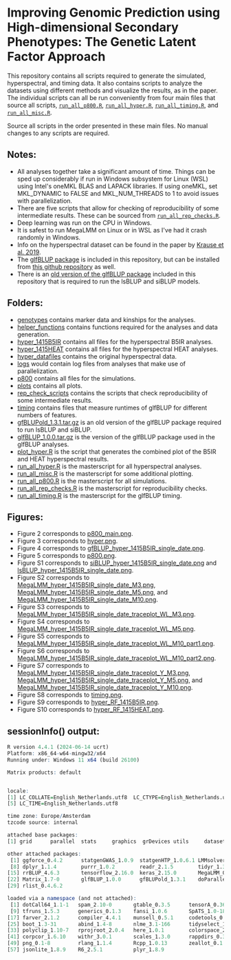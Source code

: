 # Improving Genomic Prediction using High-dimensional Secondary Phenotypes: The Genetic Latent Factor Approach

This repository contains all scripts required to generate the simulated, hyperspectral, and timing data. It also contains scripts to analyze the datasets using different methods and visualize the results, as in the paper. The individual scripts can all be run conveniently from four main files that source all scripts, [`run_all_p800.R`](run_all_p800.R), [`run_all_hyper.R`](run_all_hyper.R), [`run_all_timing.R`](run_all_timing.R), and [`run_all_misc.R`](run_all_misc.R).

Source all scripts in the order presented in these main files. No manual changes to any scripts are required.

## Notes:

-   All analyses together take a significant amount of time. Things can be sped up considerably if run in Windows subsystem for Linux (WSL) using Intel's oneMKL BLAS and LAPACK libraries. If using oneMKL, set MKL_DYNAMIC to FALSE and MKL_NUM_THREADS to 1 to avoid issues with parallelization.
-   There are five scripts that allow for checking of reproducibility of some intermediate results. These can be sourced from [`run_all_rep_checks.R`](run_all_rep_checks.R).
-   Deep learning was run on the CPU in Windows.
-   It is safest to run MegaLMM on Linux or in WSL as I've had it crash randomly in Windows.
-   Info on the hyperspectral dataset can be found in the paper by [Krause et al. 2019](https://doi.org/10.1534/g3.118.200856).
-   The [glfBLUP package](glfBLUP_1.0.0.tar.gz) is included in this repository, but can be installed from [this github repository](https://github.com/KillianMelsen/glfBLUP) as well.
-   There is an [old version of the glfBLUP package](gfBLUPold_1.3.1.tar.gz) included in this repository that is required to run the lsBLUP and siBLUP models.

## Folders:
-   [genotypes](genotypes) contains marker data and kinships for the analyses.
-   [helper_functions](helper_functions) contains functions required for the analyses and data generation.
-   [hyper_1415B5IR](hyper_1415B5IR) contains all files for the hyperspectral B5IR analyses.
-   [hyper_1415HEAT](hyper_1415HEAT) contains all files for the hyperspectral HEAT analyses.
-   [hyper_datafiles](hyper_datafiles) contains the original hyperspectral data.
-   [logs](logs) would contain log files from analyses that make use of parallelization.
-   [p800](p800) contains all files for the simulations.
-   [plots](plots) contains all plots.
-   [rep_check_scripts](rep_check_scripts) contains the scripts that check reproducibility of some intermediate results.
-   [timing](timing) contains files that measure runtimes of glfBLUP for different numbers of features.
-   [gfBLUPold_1.3.1.tar.gz](gfBLUPold_1.3.1.tar.gz) is an old version of the glfBLUP package required to run lsBLUP and siBLUP.
-   [glfBLUP_1.0.0.tar.gz](glfBLUP_1.0.0.tar.gz) is the version of the glfBLUP package used in the glfBLUP analyses.
-   [plot_hyper.R](plot_hyper.R) is the script that generates the combined plot of the B5IR and HEAT hyperspectral results.
-   [run_all_hyper.R](run_all_hyper.R) is the masterscript for all hyperspectral analyses.
-   [run_all_misc.R](run_all_misc.R) is the masterscript for some additional plotting.
-   [run_all_p800.R](run_all_p800.R) is the masterscript for all simulations.
-   [run_all_rep_checks.R](run_all_rep_checks.R) is the masterscript for reproducibility checks.
-   [run_all_timing.R](run_all_timing.R) is the masterscript for the glfBLUP timing.

## Figures:
-   Figure 2 corresponds to [p800_main.png](plots/p800_main.png).
-   Figure 3 corresponds to [hyper.png](plots/hyper.png).
-   Figure 4 corresponds to [gfBLUP_hyper_1415B5IR_single_date.png](plots/gfBLUP_hyper_1415B5IR_single_date.png).
-   Figure 5 corresponds to [p800.png](plots/p800.png).
-   Figure S1 corresponds to [siBLUP_hyper_1415B5IR_single_date.png](plots/siBLUP_hyper_1415B5IR_single_date.png) and [lsBLUP_hyper_1415B5IR_single_date.png](plots/lsBLUP_hyper_1415B5IR_single_date.png).
-   Figure S2 corresponds to [MegaLMM_hyper_1415B5IR_single_date_M3.png](plots/MegaLMM_hyper_1415B5IR_single_date_M3.png), [MegaLMM_hyper_1415B5IR_single_date_M5.png](plots/MegaLMM_hyper_1415B5IR_single_date_M5.png), and [MegaLMM_hyper_1415B5IR_single_date_M10.png](plots/MegaLMM_hyper_1415B5IR_single_date_M10.png).
-   Figure S3 corresponds to [MegaLMM_hyper_1415B5IR_single_date_traceplot_WL_M3.png](plots/MegaLMM_hyper_1415B5IR_single_date_traceplot_WL_M3.png).
-   Figure S4 corresponds to [MegaLMM_hyper_1415B5IR_single_date_traceplot_WL_M5.png](plots/MegaLMM_hyper_1415B5IR_single_date_traceplot_WL_M5.png).
-   Figure S5 corresponds to [MegaLMM_hyper_1415B5IR_single_date_traceplot_WL_M10_part1.png](plots/MegaLMM_hyper_1415B5IR_single_date_traceplot_WL_M10_part1.png).
-   Figure S6 corresponds to [MegaLMM_hyper_1415B5IR_single_date_traceplot_WL_M10_part2.png](plots/MegaLMM_hyper_1415B5IR_single_date_traceplot_WL_M10_part2.png).
-   Figure S7 corresponds to [MegaLMM_hyper_1415B5IR_single_date_traceplot_Y_M3.png](plots/MegaLMM_hyper_1415B5IR_single_date_traceplot_Y_M3.png), [MegaLMM_hyper_1415B5IR_single_date_traceplot_Y_M5.png](plots/MegaLMM_hyper_1415B5IR_single_date_traceplot_Y_M5.png), and [MegaLMM_hyper_1415B5IR_single_date_traceplot_Y_M10.png](plots/MegaLMM_hyper_1415B5IR_single_date_traceplot_Y_M10.png).
-   Figure S8 corresponds to [timing.png](plots/timing.png).
-   Figure S9 corresponds to [hyper_RF_1415B5IR.png](plots/hyper_RF_1415B5IR.png).
-   Figure S10 corresponds to [hyper_RF_1415HEAT.png](plots/hyper_RF_1415HEAT.png).

## sessionInfo() output:
```R
R version 4.4.1 (2024-06-14 ucrt)
Platform: x86_64-w64-mingw32/x64
Running under: Windows 11 x64 (build 26100)

Matrix products: default


locale:
[1] LC_COLLATE=English_Netherlands.utf8  LC_CTYPE=English_Netherlands.utf8    LC_MONETARY=English_Netherlands.utf8 LC_NUMERIC=C                        
[5] LC_TIME=English_Netherlands.utf8    

time zone: Europe/Amsterdam
tzcode source: internal

attached base packages:
[1] grid      parallel  stats     graphics  grDevices utils     datasets  methods   base     

other attached packages:
 [1] ggforce_0.4.2      statgenGWAS_1.0.9  statgenHTP_1.0.6.1 LMMsolver_1.0.8    lubridate_1.9.3    forcats_1.0.0      stringr_1.5.1     
 [8] dplyr_1.1.4        purrr_1.0.2        readr_2.1.5        tidyr_1.3.1        tibble_3.2.1       tidyverse_2.0.0    ggplot2_3.5.1     
[15] rrBLUP_4.6.3       tensorflow_2.16.0  keras_2.15.0       MegaLMM_0.9.5      MCMCglmm_2.36      ape_5.8-1          coda_0.19-4.1     
[22] Matrix_1.7-0       glfBLUP_1.0.0      gfBLUPold_1.3.1    doParallel_1.0.17  iterators_1.0.14   foreach_1.5.2      tictoc_1.2.1      
[29] rlist_0.4.6.2     

loaded via a namespace (and not attached):
 [1] dotCall64_1.1-1   spam_2.10-0       gtable_0.3.5      tensorA_0.36.2.1  lattice_0.22-6    tzdb_0.4.0        vctrs_0.6.5       tools_4.4.1      
 [9] tfruns_1.5.3      generics_0.1.3    fansi_1.0.6       SpATS_1.0-18      pkgconfig_2.0.3   data.table_1.16.0 lifecycle_1.0.4   cubature_2.1.1   
[17] farver_2.1.2      compiler_4.4.1    munsell_0.5.1     codetools_0.2-20  pillar_1.9.0      nloptr_2.1.1      whisker_0.4.1     MASS_7.3-61      
[25] boot_1.3-31       abind_1.4-8       nlme_3.1-166      tidyselect_1.2.1  digest_0.6.37     stringi_1.8.4     reshape2_1.4.4    splines_4.4.1    
[33] polyclip_1.10-7   rprojroot_2.0.4   here_1.0.1        colorspace_2.1-1  cli_3.6.3         magrittr_2.0.3    base64enc_0.1-3   utf8_1.2.4       
[41] corpcor_1.6.10    withr_3.0.1       scales_1.3.0      rappdirs_0.3.3    timechange_0.3.0  lme4_1.1-35.5     reticulate_1.39.0 hms_1.1.3        
[49] png_0.1-8         rlang_1.1.4       Rcpp_1.0.13       zeallot_0.1.0     glue_1.7.0        tweenr_2.0.3      rstudioapi_0.16.0 minqa_1.2.8      
[57] jsonlite_1.8.9    R6_2.5.1          plyr_1.8.9
```
